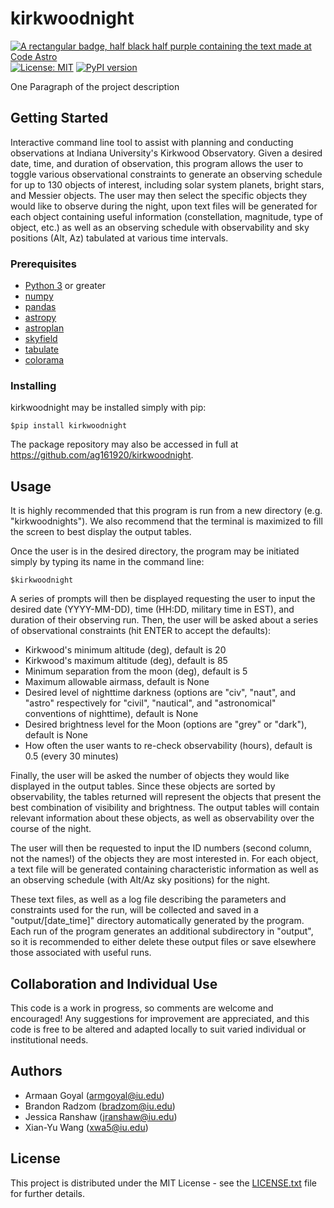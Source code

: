 # kirkwoodnight

[![A rectangular badge, half black half purple containing the text made at Code Astro](https://img.shields.io/badge/Made%20at-Code/Astro-blueviolet.svg)](https://semaphorep.github.io/codeastro/)
[![License: MIT](https://img.shields.io/badge/License-MIT-yellow.svg)](https://opensource.org/licenses/MIT)
[![PyPI version](https://badge.fury.io/py/kirkwoodnight.svg)](https://badge.fury.io/py/kirkwoodnight)

One Paragraph of the project description

## Getting Started

Interactive command line tool to assist with planning and conducting observations at Indiana University's Kirkwood Observatory. Given a desired date, time, and duration of observation, this program allows the user to toggle various observational constraints to generate an observing schedule for up to 130 objects of interest, including solar system planets, bright stars, and Messier objects. The user may then select the specific objects they would like to observe during the night, upon text files will be generated for each object containing useful information (constellation, magnitude, type of object, etc.) as well as an observing schedule with observability and sky positions (Alt, Az) tabulated at various time intervals.

### Prerequisites
- [Python 3](https://www.python.org/downloads/) or greater
- [numpy](https://numpy.org)
- [pandas](https://pandas.pydata.org)
- [astropy](https://www.astropy.org)
- [astroplan](https://astroplan.readthedocs.io/en/latest/#)
- [skyfield](https://rhodesmill.org/skyfield/)
- [tabulate](https://pypi.org/project/tabulate/)
- [colorama](https://pypi.org/project/colorama/)

### Installing

kirkwoodnight may be installed simply with pip:

    $pip install kirkwoodnight

The package repository may also be accessed in full at https://github.com/ag161920/kirkwoodnight.

## Usage

It is highly recommended that this program is run from a new directory (e.g. "kirkwoodnights"). We also recommend that the terminal is maximized to fill the screen to best display the output tables.

Once the user is in the desired directory, the program may be initiated simply by typing its name in the command line:

    $kirkwoodnight

A series of prompts will then be displayed requesting the user to input the desired date (YYYY-MM-DD), time (HH:DD, military time in EST), and duration of their observing run. Then, the user will be asked about a series of observational constraints (hit ENTER to accept the defaults):
- Kirkwood's minimum altitude (deg), default is 20
- Kirkwood's maximum altitude (deg), default is 85
- Minimum separation from the moon (deg), default is 5
- Maximum allowable airmass, default is None
- Desired level of nighttime darkness (options are "civ", "naut", and "astro" respectively for "civil", "nautical", and "astronomical" conventions of nighttime), default is None
- Desired brightness level for the Moon (options are "grey" or "dark"), default is None
- How often the user wants to re-check observability (hours), default is 0.5 (every 30 minutes)

Finally, the user will be asked the number of objects they would like displayed in the output tables. Since these objects are sorted by observability, the tables returned will represent the objects that present the best combination of visibility and brightness. The output tables will contain relevant information about these objects, as well as observability over the course of the night.

The user will then be requested to input the ID numbers (second column, not the names!) of the objects they are most interested in. For each object, a text file will be generated containing characteristic information as well as an observing schedule (with Alt/Az sky positions) for the night. 

These text files, as well as a log file describing the parameters and constraints used for the run, will be collected and saved in a 
"output/[date_time]" directory automatically generated by the program. Each run of the program generates an additional subdirectory in "output", so it is recommended to either delete these output files or save elsewhere those associated with useful runs. 

## Collaboration and Individual Use
This code is a work in progress, so comments are welcome and encouraged! Any suggestions for improvement are appreciated, and this code is free to be altered and adapted locally to suit varied individual or institutional needs.


## Authors
  - Armaan Goyal (armgoyal@iu.edu)
  - Brandon Radzom (bradzom@iu.edu)
  - Jessica Ranshaw (jranshaw@iu.edu)
  - Xian-Yu Wang (xwa5@iu.edu)

## License

This project is distributed under the MIT License - see the [LICENSE.txt](LICENSE.txt) file for further
details.


